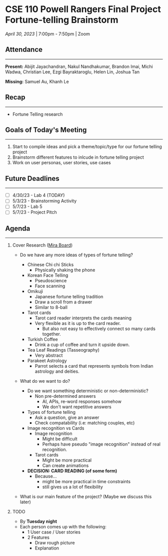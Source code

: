 # CSE 110 Powell Rangers Final Project Fortune-telling Brainstorm
*April 30, 2023* | 7:00pm - 7:50pm  |  Zoom 

## Attendance
___
**Present:**
Abijit Jayachandran, Nakul Nandhakumar, Brandon Imai, Michi Wadwa, Christian Lee, Ezgi Bayraktaroglu, Helen Lin, Joshua Tan

**Missing:**
Samuel Au, Khanh Le

## Recap
___
- Fortune Telling research

## Goals of Today's Meeting
___
1. Start to compile ideas and pick a theme/topic/type for our fortune telling project
2. Brainstorm different features to inlcude in fortune telling project
3. Work on user personas, user stories, use cases

## Future Deadlines
____
- [ ] 4/30/23 - Lab 4 (TODAY)
- [ ] 5/3/23 - Brainstorming Activity
- [ ] 5/7/23 - Lab 5
- [ ] 5/7/23 - Project Pitch

## Agenda
___
1. Cover Research ([Mira Board](https://miro.com/app/board/uXjVMOc-kq0=/))
   - Do we have any more ideas of types of fortune telling?
     - Chinese Chi chi Sticks 
       - Physically shaking the phone 
     - Korean Face Telling
       - Pseudoscience
       - Face scanning
     - Omikuji
       - Japanese fortune telling tradition
       - Draw a scroll from a drawer
       - Similar to 8-ball
     - Tarot cards
       - Tarot card reader interprets the cards meaning 
       - Very flexible as it is up to the card reader. 
         - But also not easy to effectively connect so many cards together.
     - Turkish Coffee
       - Drink a cup of coffee and turn it upside down. 
     - Tea Leaf Readings (Tasseography)
       - Very abstract 
     - Parakeet Astrology
       - Parrot selects a card that represents symbols from Indian astrology and deities. 
   - What do we want to do?
     - Do we want something deterministic or non-deterministic? 
       - Non pre-determined answers
         - AI, APIs, re-word responses somehow 
         - We don't want repetitive answers 
     - Types of fortune telling 
       - Ask a question, give an answer
       - Check compatability (i.e: matching couples, etc)
     - Image recognition vs Cards
       - Image recognition
         - Might be difficult
         - Perhaps have pseudo "image recognition" instead of real recognition. 
       - Tarot cards
         - Might be more practical
         - Can create animations
     - **DECISION: CARD READING (of some form)**
       - Because... 
         - might be more practical in time constraints
         - still gives us a lot of flexibility 
  
   - What is our main feature of the project? (Maybe we discuss this later)

2. TODO
   - By **Tuesday night**
   - Each person comes up with the following: 
     -  1 User case / User stories
     -  2 Features 
        -  Draw rough picture 
        -  Explanation 


   


